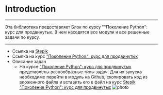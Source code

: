 # Introduction
___
Эта библиотека предоставляет Блок по курсу ""Поколение Python": курс для
продвинутых. В нем находятся все модули и все решенные задачи по курсу. 
___
- Ссылка на [Stepik](https://stepik.org/catalog)
- Ссылка на курс ["Поколение Python": курс для продвинутых](https://stepik.org/course/68343/syllabus)
- Описание задач
  + На курсе ["Поколение Python": курс для продвинутых](https://stepik.org/course/68343/syllabus) представлены разнообразные типы задач. Для их запуска необходимо перейти в модуль на Github, скопировать код из вложенного файла и вставить его в файл на курс [Stepik "Поколение Python": курс для продвинутых](https://stepik.org/course/68343/syllabus)
![photo](https://i.pinimg.com/564x/77/c1/6c/77c16cf060bf4eb708f1040531d7c9d2.jpg)
